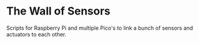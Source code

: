 # The Wall of Sensors
Scripts for Raspberry Pi and multiple Pico's to link 
a bunch of sensors and actuators to each other.
